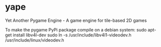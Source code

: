 yape
====

Yet Another Pygame Engine - A game engine for tile-based 2D games


To make the pygame PyPi package compile on a debian system:
    sudo apt-get install libv4l-dev
    sudo ln -s /usr/include/libv4l1-videodev.h /usr/include/linux/videodev.h

